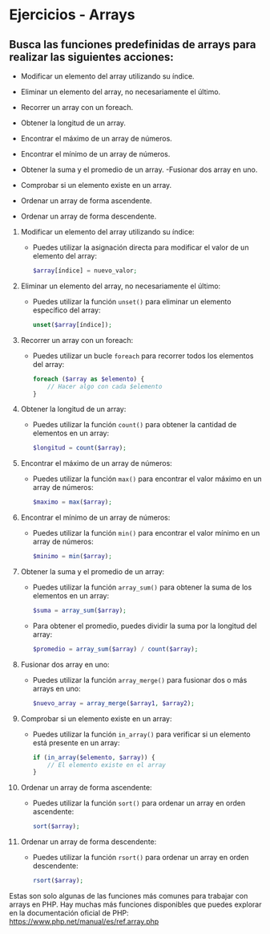 # Ejercicios - Arrays

## Busca las funciones predefinidas de arrays para realizar las siguientes acciones:

- Modificar un elemento del array utilizando su índice.

- Eliminar un elemento del array, no necesariamente el último.

- Recorrer un array con un foreach.

- Obtener la longitud de un array.

- Encontrar el máximo de un array de números.

- Encontrar el mínimo de un array de números.

- Obtener la suma y el promedio de un array. -Fusionar dos array en uno.

- Comprobar si un elemento existe en un array.

- Ordenar un array de forma ascendente.

- Ordenar un array de forma descendente.

1. Modificar un elemento del array utilizando su índice:

   - Puedes utilizar la asignación directa para modificar el valor de un elemento del array:
     ```php
     $array[índice] = nuevo_valor;
     ```

2. Eliminar un elemento del array, no necesariamente el último:

   - Puedes utilizar la función `unset()` para eliminar un elemento específico del array:
     ```php
     unset($array[índice]);
     ```

3. Recorrer un array con un foreach:

   - Puedes utilizar un bucle `foreach` para recorrer todos los elementos del array:
     ```php
     foreach ($array as $elemento) {
         // Hacer algo con cada $elemento
     }
     ```

4. Obtener la longitud de un array:

   - Puedes utilizar la función `count()` para obtener la cantidad de elementos en un array:
     ```php
     $longitud = count($array);
     ```

5. Encontrar el máximo de un array de números:

   - Puedes utilizar la función `max()` para encontrar el valor máximo en un array de números:
     ```php
     $maximo = max($array);
     ```

6. Encontrar el mínimo de un array de números:

   - Puedes utilizar la función `min()` para encontrar el valor mínimo en un array de números:
     ```php
     $minimo = min($array);
     ```

7. Obtener la suma y el promedio de un array:

   - Puedes utilizar la función `array_sum()` para obtener la suma de los elementos en un array:
     ```php
     $suma = array_sum($array);
     ```
   - Para obtener el promedio, puedes dividir la suma por la longitud del array:
     ```php
     $promedio = array_sum($array) / count($array);
     ```

8. Fusionar dos array en uno:

   - Puedes utilizar la función `array_merge()` para fusionar dos o más arrays en uno:
     ```php
     $nuevo_array = array_merge($array1, $array2);
     ```

9. Comprobar si un elemento existe en un array:

   - Puedes utilizar la función `in_array()` para verificar si un elemento está presente en un array:
     ```php
     if (in_array($elemento, $array)) {
         // El elemento existe en el array
     }
     ```

10. Ordenar un array de forma ascendente:

    - Puedes utilizar la función `sort()` para ordenar un array en orden ascendente:
      ```php
      sort($array);
      ```

11. Ordenar un array de forma descendente:
    - Puedes utilizar la función `rsort()` para ordenar un array en orden descendente:
      ```php
      rsort($array);
      ```

Estas son solo algunas de las funciones más comunes para trabajar con arrays en PHP. Hay muchas más funciones disponibles que puedes explorar en la documentación oficial de PHP: https://www.php.net/manual/es/ref.array.php
